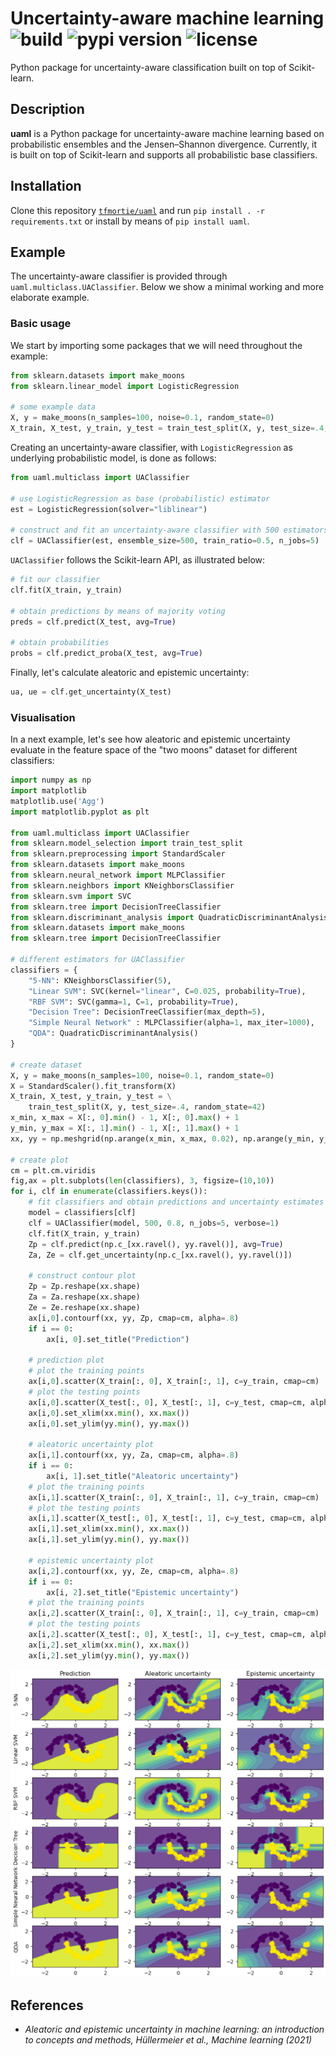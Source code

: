 # Uncertainty-aware machine learning ![build](https://github.com/tfmortie/uaml/actions/workflows/build.yml/badge.svg?branch=main) ![pypi version](https://badge.fury.io/py/uaml.svg) ![license](https://img.shields.io/github/license/tfmortie/uaml)

Python package for uncertainty-aware classification built on top of Scikit-learn. 

## Description

**uaml** is a Python package for uncertainty-aware machine learning based on probabilistic ensembles and the Jensen–Shannon divergence. Currently, it is built on top of Scikit-learn and supports all probabilistic base classifiers. 

## Installation

Clone this repository [`tfmortie/uaml`](https://github.com/tfmortie/uaml.git) and run `pip install . -r requirements.txt`
or install by means of `pip install uaml`.

## Example

The uncertainty-aware classifier is provided through `uaml.multiclass.UAClassifier`. Below we show a minimal working and more elaborate example.

### Basic usage

We start by importing some packages that we will need throughout the example:

```python
from sklearn.datasets import make_moons
from sklearn.linear_model import LogisticRegression

# some example data
X, y = make_moons(n_samples=100, noise=0.1, random_state=0)
X_train, X_test, y_train, y_test = train_test_split(X, y, test_size=.4, random_state=42)
```

Creating an uncertainty-aware classifier, with `LogisticRegression` as underlying probabilistic model, is done as follows:

```python
from uaml.multiclass import UAClassifier

# use LogisticRegression as base (probabilistic) estimator
est = LogisticRegression(solver="liblinear")

# construct and fit an uncertainty-aware classifier with 500 estimators and parallelize over 5 cores 
clf = UAClassifier(est, ensemble_size=500, train_ratio=0.5, n_jobs=5)
```

`UAClassifier` follows the Scikit-learn API, as illustrated below: 

```python
# fit our classifier
clf.fit(X_train, y_train)

# obtain predictions by means of majority voting
preds = clf.predict(X_test, avg=True)

# obtain probabilities
probs = clf.predict_proba(X_test, avg=True) 
```
Finally, let's calculate aleatoric and epistemic uncertainty:

```python
ua, ue = clf.get_uncertainty(X_test)
```

### Visualisation

In a next example, let's see how aleatoric and epistemic uncertainty evaluate in the feature space of the "two moons" dataset for different classifiers:

```python
import numpy as np
import matplotlib
matplotlib.use('Agg')
import matplotlib.pyplot as plt

from uaml.multiclass import UAClassifier
from sklearn.model_selection import train_test_split
from sklearn.preprocessing import StandardScaler
from sklearn.datasets import make_moons
from sklearn.neural_network import MLPClassifier
from sklearn.neighbors import KNeighborsClassifier
from sklearn.svm import SVC
from sklearn.tree import DecisionTreeClassifier
from sklearn.discriminant_analysis import QuadraticDiscriminantAnalysis
from sklearn.datasets import make_moons
from sklearn.tree import DecisionTreeClassifier

# different estimators for UAClassifier
classifiers = {
    "5-NN": KNeighborsClassifier(5),
    "Linear SVM": SVC(kernel="linear", C=0.025, probability=True),
    "RBF SVM": SVC(gamma=1, C=1, probability=True),
    "Decision Tree": DecisionTreeClassifier(max_depth=5),
    "Simple Neural Network" : MLPClassifier(alpha=1, max_iter=1000),
    "QDA": QuadraticDiscriminantAnalysis()
}

# create dataset
X, y = make_moons(n_samples=100, noise=0.1, random_state=0)
X = StandardScaler().fit_transform(X)
X_train, X_test, y_train, y_test = \
    train_test_split(X, y, test_size=.4, random_state=42)
x_min, x_max = X[:, 0].min() - 1, X[:, 0].max() + 1
y_min, y_max = X[:, 1].min() - 1, X[:, 1].max() + 1
xx, yy = np.meshgrid(np.arange(x_min, x_max, 0.02), np.arange(y_min, y_max, 0.02))

# create plot
cm = plt.cm.viridis
fig,ax = plt.subplots(len(classifiers), 3, figsize=(10,10))
for i, clf in enumerate(classifiers.keys()):
    # fit classifiers and obtain predictions and uncertainty estimates
    model = classifiers[clf]
    clf = UAClassifier(model, 500, 0.8, n_jobs=5, verbose=1)
    clf.fit(X_train, y_train)
    Zp = clf.predict(np.c_[xx.ravel(), yy.ravel()], avg=True)
    Za, Ze = clf.get_uncertainty(np.c_[xx.ravel(), yy.ravel()])

    # construct contour plot
    Zp = Zp.reshape(xx.shape)
    Za = Za.reshape(xx.shape)
    Ze = Ze.reshape(xx.shape)
    ax[i,0].contourf(xx, yy, Zp, cmap=cm, alpha=.8)
    if i == 0:
        ax[i, 0].set_title("Prediction")

    # prediction plot
    # plot the training points
    ax[i,0].scatter(X_train[:, 0], X_train[:, 1], c=y_train, cmap=cm)
    # plot the testing points
    ax[i,0].scatter(X_test[:, 0], X_test[:, 1], c=y_test, cmap=cm, alpha=0.6)
    ax[i,0].set_xlim(xx.min(), xx.max())
    ax[i,0].set_ylim(yy.min(), yy.max())

    # aleatoric uncertainty plot
    ax[i,1].contourf(xx, yy, Za, cmap=cm, alpha=.8)
    if i == 0:
        ax[i, 1].set_title("Aleatoric uncertainty")
    # plot the training points
    ax[i,1].scatter(X_train[:, 0], X_train[:, 1], c=y_train, cmap=cm)
    # plot the testing points
    ax[i,1].scatter(X_test[:, 0], X_test[:, 1], c=y_test, cmap=cm, alpha=0.6)
    ax[i,1].set_xlim(xx.min(), xx.max())
    ax[i,1].set_ylim(yy.min(), yy.max())

    # epistemic uncertainty plot
    ax[i,2].contourf(xx, yy, Ze, cmap=cm, alpha=.8)
    if i == 0:
        ax[i, 2].set_title("Epistemic uncertainty")
    # plot the training points
    ax[i,2].scatter(X_train[:, 0], X_train[:, 1], c=y_train, cmap=cm)
    # plot the testing points
    ax[i,2].scatter(X_test[:, 0], X_test[:, 1], c=y_test, cmap=cm, alpha=0.6)
    ax[i,2].set_xlim(xx.min(), xx.max())
    ax[i,2].set_ylim(yy.min(), yy.max())
```

![Aleatoric and epistemic uncertainty in classification](uncertainty.png "Aleatoric and epistemic uncertainty")

## References

* _Aleatoric and epistemic uncertainty in machine learning: an introduction to concepts and methods, Hüllermeier et al., Machine learning (2021)_
